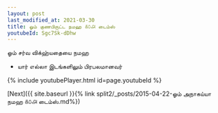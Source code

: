 ```yaml
---
layout: post
last_modified_at: 2021-03-30
title: ஓம் குணபிருட்ட நமஹ ௧௦௮ டைம்ஸ்
youtubeId: Sgc7Sk-dDhw
---
```

 
 
 ஓம் சர்வ விக்ஹ்யதையை நமஹ  
 
 -  யார் எல்லா இடங்களிலும் பிரபலமானவர் 
 
  
 
  
 
 
 
 
 
 


{% include youtubePlayer.html id=page.youtubeId %}
 
[Next]({{ site.baseurl }}{% link  split2/_posts/2015-04-22-ஓம் அநாகய்யா நமஹ ௧௦௮ டைம்ஸ்.md%})
 
